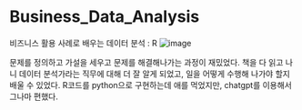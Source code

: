 # Business_Data_Analysis

비즈니스 활용 사례로 배우는 데이터 분석 : R
 ![image](https://user-images.githubusercontent.com/100403464/230379836-3093e825-987b-48a5-8605-39c0d448c3c8.png)
 

문제를 정의하고 가설을 세우고 문제를 해결해나가는 과정이 재밌었다.
책을 다 읽고 나니 데이터 분석가라는 직무에 대해 더 잘 알게 되었고, 일을 어떻게 수행해 나가야 할지 배울 수 있었다.
R코드를 python으로 구현하는데 애를 먹었지만, chatgpt를 이용해서 그나마 편했다.
